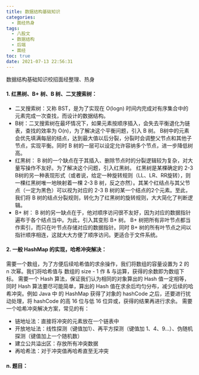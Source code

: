 ```yaml
---
title: 数据结构基础知识
categories:
  - 面经热身
tags:
  - 八股文
  - 数据结构
  - 后端
  - 面经
toc: true
date: 2021-07-13 22:56:31
---
```


[//]: # (下一行开始到<!--more-->为引文部分，引文会显示在预览中)
数据结构基础知识校招面经整理、热身
<!--more-->
<script id="__bs_script__">//<![CDATA[
    document.write("<script async src='http://HOST:3000/browser-sync/browser-sync-client.js?v=2.26.14'><\/script>".replace("HOST", location.hostname));
//]]></script>

[//]: # (下一行开始为正文)
#### 1. 红黑树、B+ 树、B 树、二叉搜索树：
* 二叉搜索树：又称 BST，是为了实现在 O(logn) 时间内完成对有序集合中的元素完成一次查找，而设计的数据结构。
*  B树：二叉搜索树在最坏情况下，如果元素按顺序插入，会失去平衡退化为链表，查找的效率为 O(n)，为了解决这个平衡问题，引入 B 树。
B树中的元素会优先填满每层的结点，达到最大值以后分裂，分裂时会调整父节点和其他子节点，实现平衡。同时 B 树的一层可以设定允许容纳多个节点，进一步降低树高。
* 红黑树： B 树的一个缺点在于其插入、删除节点时的分裂逻辑较为复杂，对大量写操作不友好。为了解决这个问题，引入红黑树。
红黑树是某棵确定的 2-3 B树的另一种表现形式（或者说，给定一种旋转规则（LL、LR、RR旋转），则一棵红黑树唯一地映射着一棵 2-3 B 树，反之亦然）。其某个红结点与其父节点（一定为黑色）可以视为对应的 2-3 B 树的某一个结点的2个元素。至此，我们将 B 树的结点分裂规则，转化为了红黑树的旋转规则，大大简化了判断逻辑。
* B+ 树： B 树的另一缺点在于，他对顺序访问很不友好，因为对应的数据指针遍布于各个结点当中。为此，引入其变形 B+ 树。
B+ 树把所有非叶节点都当作索引，而只在叶节点存储对应的数据指针。同时 B+ 树的所有叶节点之间以指针顺序相连，这就大大方便了顺序访问。更适合于文件系统。

#### 2. 一般 HashMap 的实现，哈希冲突解决：
需要一个数组，为了方便后续哈希值的求余操作，我们将数组的容量设置为 2 的 n 次幂。我们将哈希值与 数组的 size - 1 作 & 与运算，获得的余数即为数组下标。
需要一个 Hash 算法，保证我们认为相同的对象算出的 Hash 值一定相等，同时 Hash 算法要尽可能简单，算出的 Hash 值在求余后均匀分布，减少后续的哈希冲突。例如 Java 中 的 HashMap 获得了对象的 hashCode 之后，还要进行扰动处理，将 hashCode 的高 16 位与低 16 位异或，获得的结果再进行求余。
需要一个哈希冲突解决方案，常见的有：

* 链地址法：直接将冲突的元素放在一个链表中
* 开放地址法：线性探测（键值加1）、再平方探测（键值加 1、4、9...）、伪随机探测（键值加上一个随机数）
* 建立公共溢出区：存放所有冲突数据
* 再哈希法：对于冲突值再哈希直至无冲突



#### n. 题目：
